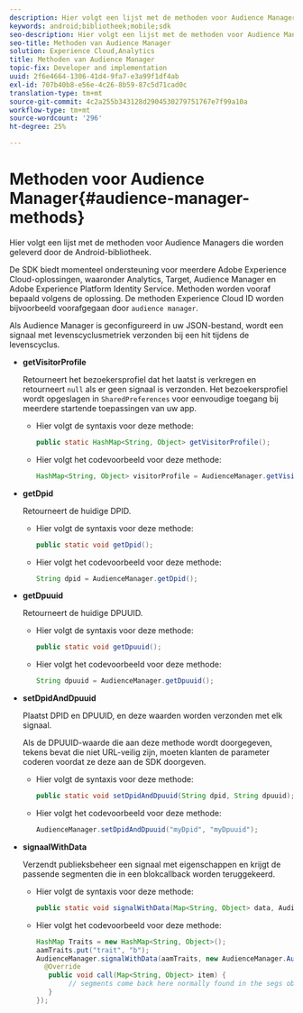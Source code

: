 ```yaml
---
description: Hier volgt een lijst met de methoden voor Audience Managers die worden geleverd door de Android-bibliotheek.
keywords: android;bibliotheek;mobile;sdk
seo-description: Hier volgt een lijst met de methoden voor Audience Managers die worden geleverd door de Android-bibliotheek.
seo-title: Methoden van Audience Manager
solution: Experience Cloud,Analytics
title: Methoden van Audience Manager
topic-fix: Developer and implementation
uuid: 2f6e4664-1306-41d4-9fa7-e3a99f1df4ab
exl-id: 707b40b8-e56e-4c26-8b59-87c5d71cad0c
translation-type: tm+mt
source-git-commit: 4c2a255b343128d2904530279751767e7f99a10a
workflow-type: tm+mt
source-wordcount: '296'
ht-degree: 25%

---
```


# Methoden voor Audience Manager{#audience-manager-methods}

Hier volgt een lijst met de methoden voor Audience Managers die worden geleverd door de Android-bibliotheek.

De SDK biedt momenteel ondersteuning voor meerdere Adobe Experience Cloud-oplossingen, waaronder Analytics, Target, Audience Manager en Adobe Experience Platform Identity Service. Methoden worden vooraf bepaald volgens de oplossing. De methoden Experience Cloud ID worden bijvoorbeeld voorafgegaan door `audience manager`.

Als Audience Manager is geconfigureerd in uw JSON-bestand, wordt een signaal met levenscyclusmetriek verzonden bij een hit tijdens de levenscyclus.

* **getVisitorProfile**

   Retourneert het bezoekersprofiel dat het laatst is verkregen en retourneert `null` als er geen signaal is verzonden. Het bezoekersprofiel wordt opgeslagen in `SharedPreferences` voor eenvoudige toegang bij meerdere startende toepassingen van uw app.

   * Hier volgt de syntaxis voor deze methode:

      ```java
      public static HashMap<String, Object> getVisitorProfile(); 
      ```

   * Hier volgt het codevoorbeeld voor deze methode:

      ```java
      HashMap<String, Object> visitorProfile = AudienceManager.getVisitorProfile(); 
      ```

* **getDpid**

   Retourneert de huidige DPID.

   * Hier volgt de syntaxis voor deze methode:

      ```java
      public static void getDpid(); 
      ```

   * Hier volgt het codevoorbeeld voor deze methode:

      ```java
      String dpid = AudienceManager.getDpid(); 
      ```

* **getDpuuid**

   Retourneert de huidige DPUUID.

   * Hier volgt de syntaxis voor deze methode:

      ```java
      public static void getDpuuid(); 
      ```

   * Hier volgt het codevoorbeeld voor deze methode:

      ```java
      String dpuuid = AudienceManager.getDpuuid(); 
      ```

* **setDpidAndDpuuid**

   Plaatst DPID en DPUUID, en deze waarden worden verzonden met elk signaal.

   Als de DPUUID-waarde die aan deze methode wordt doorgegeven, tekens bevat die niet URL-veilig zijn, moeten klanten de parameter coderen voordat ze deze aan de SDK doorgeven.

   * Hier volgt de syntaxis voor deze methode:

      ```java
      public static void setDpidAndDpuuid(String dpid, String dpuuid); 
      ```

   * Hier volgt het codevoorbeeld voor deze methode:

      ```java
      AudienceManager.setDpidAndDpuuid("myDpid", "myDpuuid"); 
      ```

* **signaalWithData**

   Verzendt publieksbeheer een signaal met eigenschappen en krijgt de passende segmenten die in een blokcallback worden teruggekeerd.

   * Hier volgt de syntaxis voor deze methode:

      ```java
      public static void signalWithData(Map<String, Object> data, AudienceManagerCallback<Map<String, Object>> callback);
      ```

   * Hier volgt het codevoorbeeld voor deze methode:

      ```java
      HashMap Traits = new HashMap<String, Object>();
      aamTraits.put("trait", "b");
      AudienceManager.signalWithData(aamTraits, new AudienceManager.AudienceManagerCallback<Map<String, Object>> () {
        @Override
         public void call(Map<String, Object> item) { 
              // segments come back here normally found in the segs object of your json 
         }
      });
      ```
